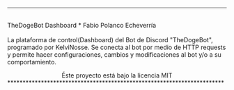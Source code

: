 
***********************************************************************
<br>TheDogeBot Dashboard * Fabio Polanco Echeverría</br>
<br>La plataforma de control(Dashboard) del Bot de Discord "TheDogeBot", 
programado por KelviNosse. Se conecta al bot por medio de HTTP requests
y permite hacer configuraciones, cambios y modificaciones al bot y/o
a su comportamiento.</br>

<center>Éste proyecto está bajo la licencia MIT</center>
***********************************************************************
